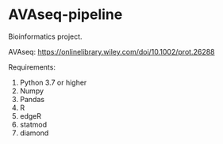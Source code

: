# AVAseq-pipeline

Bioinformatics project.

AVAseq: https://onlinelibrary.wiley.com/doi/10.1002/prot.26288


Requirements: 
1. Python 3.7 or higher
2. Numpy 
3. Pandas
4. R
5. edgeR
6. statmod
7. diamond